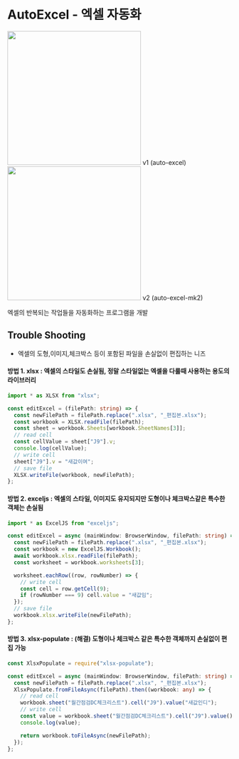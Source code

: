# AutoExcel - 엑셀 자동화

<img width=300 src="https://github.com/Hyo-Do/AutoExcel/assets/48408417/dbba0772-1d53-44af-be3b-7a5cb0e70972"/>
v1 (auto-excel)

<img width=300 src="https://github.com/user-attachments/assets/32b4e4fd-9fe6-48f7-b9b1-3fc9f4b8b899"/>
v2 (auto-excel-mk2)

엑셀의 반복되는 작업들을 자동화하는 프로그램을 개발

## Trouble Shooting

- 엑셀의 도형,이미지,체크박스 등이 포함된 파일을 손실없이 편집하는 니즈

#### 방법 1. **xlsx** : 엑셀의 스타일도 손실됨, 정말 스타일없는 엑셀을 다룰때 사용하는 용도의 라이브러리

```ts
import * as XLSX from "xlsx";

const editExcel = (filePath: string) => {
  const newFilePath = filePath.replace(".xlsx", "_편집본.xlsx");
  const workbook = XLSX.readFile(filePath);
  const sheet = workbook.Sheets[workbook.SheetNames[3]];
  // read cell
  const cellValue = sheet["J9"].v;
  console.log(cellValue);
  // write cell
  sheet["J9"].v = "새값이여";
  // save file
  XLSX.writeFile(workbook, newFilePath);
};
```

#### 방법 2. **exceljs** : 엑셀의 스타일, 이미지도 유지되지만 도형이나 체크박스같은 특수한 객체는 손실됨

```ts
import * as ExcelJS from "exceljs";

const editExcel = async (mainWindow: BrowserWindow, filePath: string) => {
  const newFilePath = filePath.replace(".xlsx", "_편집본.xlsx");
  const workbook = new ExcelJS.Workbook();
  await workbook.xlsx.readFile(filePath);
  const worksheet = workbook.worksheets[3];

  worksheet.eachRow((row, rowNumber) => {
    // write cell
    const cell = row.getCell(9);
    if (rowNumber === 9) cell.value = "새값임";
  });
  // save file
  workbook.xlsx.writeFile(newFilePath);
};
```

#### 방법 3. **xlsx-populate** : (해결) 도형이나 체크박스 같은 특수한 객체까지 손실없이 편집 가능

```ts
const XlsxPopulate = require("xlsx-populate");

const editExcel = async (mainWindow: BrowserWindow, filePath: string) => {
  const newFilePath = filePath.replace(".xlsx", "_편집본.xlsx");
  XlsxPopulate.fromFileAsync(filePath).then((workbook: any) => {
    // read cell
    workbook.sheet("월간점검DC체크리스트").cell("J9").value("새값인디");
    // write cell
    const value = workbook.sheet("월간점검DC체크리스트").cell("J9").value();
    console.log(value);

    return workbook.toFileAsync(newFilePath);
  });
};
```
